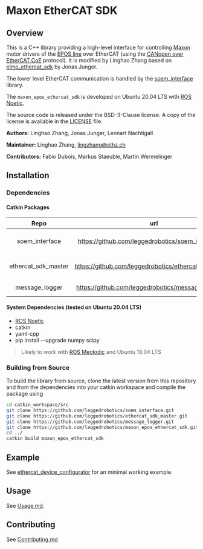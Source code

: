 # Maxon EtherCAT SDK

## Overview

This is a C++ library providing a high-level interface for controlling [Maxon](https://www.maxonmc.com/) motor drivers of the [EPOS line](https://www.maxongroup.com/maxon/view/content/epos-detailsite) over EtherCAT (using the [CANopen over EtherCAT CoE](https://www.ethercat.org/en/technology.html#1.9.1) protocol). It is modified by Linghao Zhang based on [elmo_ethercat_sdk](https://github.com/leggedrobotics/elmo_ethercat_sdk) by Jonas Junger.

The lower level EtherCAT communication is handled by the [soem_interface](https://github.com/leggedrobotics/soem_interface) library.

The `maxon_epos_ethercat_sdk` is developed on Ubuntu 20.04 LTS with [ROS Noetic](https://wiki.ros.org/noetic).

The source code is released under the BSD-3-Clause license.
A copy of the license is available in the [LICENSE](LICENSE) file.

**Authors:** Linghao Zhang, Jonas Junger, Lennart Nachtigall

**Maintainer:** Linghao Zhang, lingzhang@ethz.ch

**Contributors:** Fabio Dubois, Markus Staeuble, Martin Wermelinger

## Installation

### Dependencies

#### Catkin Packages

|        Repo         |                          url                          |   License    |               Content               |
| :-----------------: | :---------------------------------------------------: | :----------: | :---------------------------------: |
|   soem_interface    | https://github.com/leggedrobotics/soem_interface.git  |    GPLv3     | Low-level EtherCAT functionalities  |
| ethercat_sdk_master | https://github.com/leggedrobotics/ethercat_sdk_master | BSD 3-Clause | High-level EtherCAT functionalities |
|   message_logger    | https://github.com/leggedrobotics/message_logger.git  | BSD 3-Clause |         simple log streams          |

#### System Dependencies (tested on Ubuntu 20.04 LTS)

- [ROS Noetic](https://wiki.ros.org/noetic)
- catkin
- yaml-cpp
- pip install --upgrade numpy scipy


> Likely to work with [ROS Meolodic](https://wiki.ros.org/melodic) and Ubuntu 18.04 LTS

### Building from Source

To build the library from source, clone the latest version from this repository and from the dependencies into your catkin workspace and compile the package using

```bash
cd catkin_workspace/src
git clone https://github.com/leggedrobotics/soem_interface.git
git clone https://github.com/leggedrobotics/ethercat_sdk_master.git
git clone https://github.com/leggedrobotics/message_logger.git
git clone https://github.com/leggedrobotics/maxon_epos_ethercat_sdk.git
cd ../
catkin build maxon_epos_ethercat_sdk
```

## Example

See [ethercat_device_configurator](https://github.com/leggedrobotics/ethercat_device_configurator) for an minimal working example.

## Usage

See [Usage.md](doc/Usage.md).

## Contributing

See [Contributing.md](Contributing.md)
